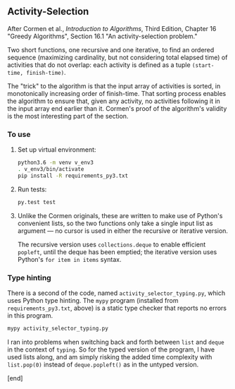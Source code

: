 ## Activity-Selection

After Cormen et al., _Introduction to Algorithms_, Third Edition, Chapter 16 "Greedy Algorithms", Section 16.1 "An activity-selection problem."

Two short functions, one recursive and one iterative, to find an ordered sequence (maximizing cardinality, but not considering total elapsed time) of activities that do not overlap: each activity is defined as a tuple `(start-time, finish-time)`.

The "trick" to the algorithm is that the input array of activities is sorted, in monotonically increasing order of finish-time. That sorting process enables the algorithm to ensure that, given any activity, no activities following it in the input array end earlier than it. Cormen's proof of the algorithm's validity is the most interesting part of the section.

### To use

 1. Set up virtual environment:

    ```bash
    python3.6 -m venv v_env3
    . v_env3/bin/activate
    pip install -R requirements_py3.txt
    ```

 2. Run tests:

    ```bash
    py.test test
    ```

 3. Unlike the Cormen originals, these are written to make use of Python's convenient lists, so the two functions only take a single input list as argument — no cursor is used in either the recursive or iterative version.

    The recursive version uses `collections.deque` to enable efficient `popleft`, until the deque has been emptied; the iterative version uses Python's `for item in items` syntax.

### Type hinting

There is a second of the code, named `activity_selector_typing.py`, which uses Python type hinting. The `mypy` program (installed from `requirements_py3.txt`, above) is a static type checker that reports no errors in this program.

```bash
mypy activity_selector_typing.py
```

I ran into problems when switching back and forth between `list` and `deque` in the context of `typing`. So for the typed version of the program, I have used lists along, and am simply risking the added time complexity with `list.pop(0)` instead of `deque.popleft()` as in the untyped version.

[end]
